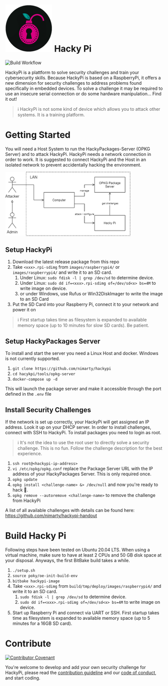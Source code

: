 # <img src="res/hackypi_logo.png" width="150"> Hacky Pi 
![Build Workflow](https://github.com/nimarty/hackypi/actions/workflows/main.yml/badge.svg)

HackyPi is a plattform to solve security challenges and train your cybersecurity skills. Because HackyPi is based on a RaspberryPi, it offers a new dimension for security challenges to address problems found specifically in embedded devices. To solve a challenge it may be required to use an insecure serial connection or do some hardware manipulation... Find it out! 

> ℹ️ HackyPi is not some kind of device which allows you to attack other systems. It is a training platform.

# Getting Started
You will need a Host System to run the HackyPackages-Server (OPKG Server) and to attack HackyPi. HackyPi needs a network connection in order to work. It is suggested to connect HackyPi and the Host in an isolated network to prevent accidentally hacking the environment. 

<img src="res/security_challenge_network_setup.png" width="400">

## Setup HackyPi
1. Download the latest release package from this repo
1. Take `<xxx>.rpi-sdimg` from `images/raspberrypi4/` or `images/raspberrypi4/` and write it to an SD card.
    1. Under Linux: `sudo fdisk -l | grep /dev/sd` to determine device.
    1. Under Linux: `sudo dd if=<xxx>.rpi-sdimg of=/dev/sd<x> bs=4M` to write image on device.
    1. or under Windows, use Rufus or Win32DiskImager to write the image to an SD Card
1. Put the SD Card into your Raspberry Pi, connect it to your network and power it on

> ℹ️ First startup takes time as filesystem is expanded to available memory space (up to 10 minutes for slow SD cards). Be patient.

## Setup HackyPackages Server
To install and start the server you need a Linux Host and docker. Windows is not currently supported.
1. `git clone https://github.com/nimarty/hackypi`
1. `cd hacykpi/tools/opkg-server`
1. `docker-compose up -d`

This will launch the package server and make it accessible through the port defined in the `.env` file

## Install Security Challenges
If the network is set up correctly, your HackyPi will get assigned an IP address. Look it up on your DHCP server.
In order to install challenges, connect with SSH to HackyPi. To install packages you need to login as root.

> ℹ️ It's not the idea to use the root user to directly solve a security challenge. This is no fun. Follow the challenge description for the best experience.

1. `ssh root@<hackypi-ip-address>` 
1. `vi /etc/opkg/opkg.conf` replace the Package Server URL with the IP address of your HackyPackages Server. This is only required once.
1. `opkg update`
1. `opkg install <challenge-name> &> /dev/null` and now you're ready to hack 🤖.
1. `opkg remove --autoremove <challenge-name>` to remove the challenge from HackyPi

A list of all available challenges with details can be found here: <https://github.com/nimarty/hackypi-handout>


# Build Hacky Pi
Following steps have been tested on Ubuntu 20.04 LTS. When using a virtual machine, make sure to have at least 2 CPUs and 50 GB disk space at your disposal. Anyways, the first BitBake build takes a while.
1. `./setup.sh`
1. `source poky/oe-init-build-env`
1. `bitbake hackypi-image`
1. Take `<xxx>.rpi-sdimg` from `build/tmp/deploy/images/raspberrypi4/` and write it to an SD card.
    1. `sudo fdisk -l | grep /dev/sd` to determine device.
    1. `sudo dd if=<xxx>.rpi-sdimg of=/dev/sd<x> bs=4M` to write image on device.
1. Start up Raspberry Pi and connect via UART or SSH. First startup takes time as filesystem is expanded to available memory space (up to 5 minutes for a 16GB SD card).

# Contribute
[![Contributor Covenant](https://img.shields.io/badge/Contributor%20Covenant-2.1-4baaaa.svg)](.github/CODE_OF_CONDUCT.md)

You're welcome to develop and add your own security challenge for HackyPi, please read the [contribution guideline](.github/CONTRIBUTING.md) and our [code of conduct](.github/CODE_OF_CONDUCT.md), and start coding.
